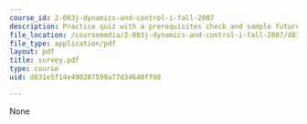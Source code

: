 ```yaml
---
course_id: 2-003j-dynamics-and-control-i-fall-2007
description: Practice quiz with a prerequisites check and sample future problems.
file_location: /coursemedia/2-003j-dynamics-and-control-i-fall-2007/d831e5f14e490287599a77d34648ff98_survey.pdf
file_type: application/pdf
layout: pdf
title: survey.pdf
type: course
uid: d831e5f14e490287599a77d34648ff98

---
```

None